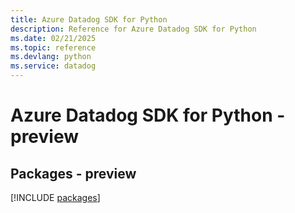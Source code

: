 ```yaml
---
title: Azure Datadog SDK for Python
description: Reference for Azure Datadog SDK for Python
ms.date: 02/21/2025
ms.topic: reference
ms.devlang: python
ms.service: datadog
---
```

# Azure Datadog SDK for Python - preview
## Packages - preview
[!INCLUDE [packages](datadog-index.md)]